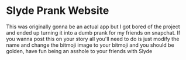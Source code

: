 # Slyde Prank Website

This was originally gonna be an actual app but I got bored of the project and ended up turning it into a dumb prank for my friends on snapchat. If you wanna post this on your story all you'll need to do is just modify the name and change the bitmoji image to your bitmoji and you should be golden, have fun being an asshole to your friends with Slyde

